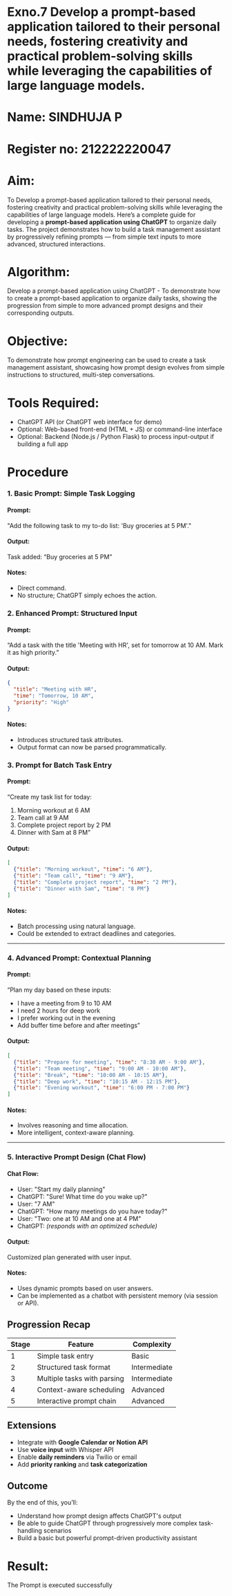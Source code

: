 # Exno.7 Develop a prompt-based application tailored to their personal needs, fostering creativity and practical problem-solving skills while leveraging the capabilities of large language models.
# Name: SINDHUJA P
# Register no: 212222220047

# Aim: 
To Develop a prompt-based application tailored to their personal needs, fostering creativity and practical problem-solving skills while leveraging the capabilities of large language models.
Here’s a complete guide for developing a **prompt-based application using ChatGPT** to organize daily tasks. The project demonstrates how to build a task management assistant by progressively refining prompts — from simple text inputs to more advanced, structured interactions.
# Algorithm: 
Develop a prompt-based application using ChatGPT - To demonstrate how to create a prompt-based application to organize daily tasks, showing the progression from simple to more advanced prompt designs and their corresponding outputs.

# Objective:

To demonstrate how prompt engineering can be used to create a task management assistant, showcasing how prompt design evolves from simple instructions to structured, multi-step conversations.

# Tools Required:

* ChatGPT API (or ChatGPT web interface for demo)
* Optional: Web-based front-end (HTML + JS) or command-line interface
* Optional: Backend (Node.js / Python Flask) to process input-output if building a full app

# Procedure

### 1. Basic Prompt: Simple Task Logging

#### Prompt:

"Add the following task to my to-do list: 'Buy groceries at 5 PM'."

#### Output:

Task added: “Buy groceries at 5 PM”

#### Notes:

* Direct command.
* No structure; ChatGPT simply echoes the action.

### 2. Enhanced Prompt: Structured Input

#### Prompt:

“Add a task with the title 'Meeting with HR', set for tomorrow at 10 AM. Mark it as high priority.”

#### Output:

```json
{
  "title": "Meeting with HR",
  "time": "Tomorrow, 10 AM",
  "priority": "High"
}
```

#### Notes:

* Introduces structured task attributes.
* Output format can now be parsed programmatically.

### 3. Prompt for Batch Task Entry

#### Prompt:

“Create my task list for today:

1. Morning workout at 6 AM
2. Team call at 9 AM
3. Complete project report by 2 PM
4. Dinner with Sam at 8 PM”

#### Output:

```json
[
  {"title": "Morning workout", "time": "6 AM"},
  {"title": "Team call", "time": "9 AM"},
  {"title": "Complete project report", "time": "2 PM"},
  {"title": "Dinner with Sam", "time": "8 PM"}
]
```

#### Notes:

* Batch processing using natural language.
* Could be extended to extract deadlines and categories.

---

### 4. Advanced Prompt: Contextual Planning

#### Prompt:

“Plan my day based on these inputs:

* I have a meeting from 9 to 10 AM
* I need 2 hours for deep work
* I prefer working out in the evening
* Add buffer time before and after meetings”

#### Output:

```json
[
  {"title": "Prepare for meeting", "time": "8:30 AM - 9:00 AM"},
  {"title": "Team meeting", "time": "9:00 AM - 10:00 AM"},
  {"title": "Break", "time": "10:00 AM - 10:15 AM"},
  {"title": "Deep work", "time": "10:15 AM - 12:15 PM"},
  {"title": "Evening workout", "time": "6:00 PM - 7:00 PM"}
]
```

#### Notes:

* Involves reasoning and time allocation.
* More intelligent, context-aware planning.

---

### 5. Interactive Prompt Design (Chat Flow)

#### Chat Flow:

* User: "Start my daily planning"
* ChatGPT: "Sure! What time do you wake up?"
* User: "7 AM"
* ChatGPT: "How many meetings do you have today?"
* User: "Two: one at 10 AM and one at 4 PM"
* ChatGPT: *(responds with an optimized schedule)*

#### Output:

Customized plan generated with user input.

#### Notes:

* Uses dynamic prompts based on user answers.
* Can be implemented as a chatbot with persistent memory (via session or API).

## Progression Recap

| Stage | Feature                     | Complexity   |
| ----- | --------------------------- | -------------|
| 1     | Simple task entry           | Basic        |
| 2     | Structured task format      | Intermediate |
| 3     | Multiple tasks with parsing | Intermediate |
| 4     | Context-aware scheduling    | Advanced     |
| 5     | Interactive prompt chain    | Advanced     |


## Extensions

* Integrate with **Google Calendar or Notion API**
* Use **voice input** with Whisper API
* Enable **daily reminders** via Twilio or email
* Add **priority ranking** and **task categorization**

## Outcome

By the end of this, you’ll:

* Understand how prompt design affects ChatGPT's output
* Be able to guide ChatGPT through progressively more complex task-handling scenarios
* Build a basic but powerful prompt-driven productivity assistant


# Result: 
The Prompt is executed successfully


